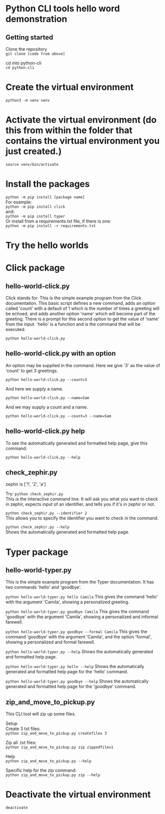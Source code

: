 # Python CLI tools hello word demonstration

## Getting started

Clone the repository  
```git clone [code from above]``` 

cd into python-cli  
```cd python-cli```

# Create the virtual environment
```python3 -m venv venv```

# Activate the virtual environment (do this from within the folder that contains the virtual environment you just created.)
```source venv/bin/activate```

# Install the packages
```python -m pip install [package name]```  
For example:  
```python -m pip install click```  
and:  
```python -m pip install typer```  
Or install from a requirements.txt file, if there is one:  
```python -m pip install -r requirements.txt```

# Try the hello worlds
# Click package

## hello-world-click.py
Click stands for: This is the simple example program from the Click documentation. This basic script defines a new command, adds an option called 'count' with a default of 1 which is the number of times a greeting will be echoed, and adds another option 'name' which will become part of the greeting. There is a prompt for this second option to get the value of 'name' from the input. 'hello' is a function and is the command that will be executed.

```python hello-world-click.py```  

## hello-world-click.py with an option
An option may be supplied in the command. Here we give '3' as the value of 'count' to get 3 greetings.

```python hello-world-click.py --count=3```  

And here we supply a name.

```python hello-world-click.py --name=Sam```  

And we may supply a count and a name.

```python hello-world-click.py --count=3 --name=Sam```  

## hello-world-click.py help
To see the automatically generated and formatted help page, give this command:

```python hello-world-click.py --help```

## check_zephir.py
zephir is ['1', '2', 'a']

Try:
```python check_zephir.py```  
This is the interactive command line. It will ask you what you want to check in zephir, expects input of an identifier, and tells you if it's in zephir or not.

```python check_zephir.py --identifier 2```  
This allows you to specify the identifier you want to check in the command.

```python check_zephir.py --help```  
Shows the automatically generated and formatted help page.

# Typer package
## hello-world-typer.py
This is the simple example program from the Typer documentation. It has two commands 'hello' and 'goodbye'.

```python hello-world-typer.py hello Camila```
This gives the command 'hello' with the argument 'Camila', showing a personalized greeting.

```python hello-world-typer.py goodbye Camila```
This gives the command 'goodbye' with the argument 'Camila', showing a personalized and informal farewell.

```python hello-world-typer.py goodbye --formal Camila```
This gives the command 'goodbye' with the argument 'Camila', and the option 'formal', showing a personalized and formal farewell.

```python hello-world-typer.py --help```
Shows the automatically generated and formatted help page.

```python hello-world-typer.py hello --help```
Shows the automatically generated and formatted help page for the 'hello' command.

```python hello-world-typer.py goodbye --help```
Shows the automatically generated and formatted help page for the 'goodbye' command.

## zip_and_move_to_pickup.py
This CLI tool will zip up some files.  

Setup  
Create 3 txt files:  
```python zip_and_move_to_pickup.py createfiles 3```

Zip all .txt files:  
```python zip_and_move_to_pickup.py zip zippedfiles1```

Help  
```python zip_and_move_to_pickup.py --help```

Specific help for the zip command:  
```python zip_and_move_to_pickup.py zip --help```

# Deactivate the virtual environment
```deactivate```


